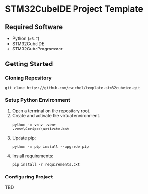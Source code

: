 # STM32CubeIDE Project Template 

## Required Software
- Python (`>3.7`)
- STM32CubeIDE
- STM32CubeProgrammer

## Getting Started
### Cloning Repository
```shell
git clone https://github.com/cwichel/template.stm32cubeide.git
```

### Setup Python Environment
1. Open a terminal on the repository root.  
2. Create and activate the virtual environment.
    ```shell
    python -m venv .venv
    .venv\Scripts\activate.bat
    ```
3. Update pip:
    ```shell
    python -m pip install --upgrade pip
    ```
4. Install requirements:
    ```shell
    pip install -r requirements.txt
    ```


### Configuring Project
TBD 
